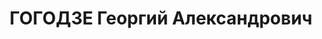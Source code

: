 ---
title: ГОГОДЗЕ Георгий Александрович
description: "Род. в 1896, Озургетский р-н, с. Хриалети, Шромский сельсовет, грузин.\
  \ Род занятий: бывший старший инспектор наружной службы УРКМ Аджарии. Служил в старой\
  \ армии и в меньшевистской гвардии при штабе. \n  Осужден Тройкой при НКВД ГССР\
  \ 10.11.1937. Мера наказания: расстрел с конфискацией личного имущества"
---
